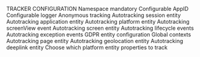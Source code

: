TRACKER CONFIGURATION
Namespace mandatory
Configurable AppID
Configurable logger
Anonymous tracking
Autotracking session entity
Autotracking application entity
Autotracking platform entity
Autotracking screenView event
Autotracking screen entity
Autotracking lifecycle events
Autotracking exception events
GDPR entity configuration
Global contexts
Autotracking page entity
Autotracking geolocation entity
Autotracking deeplink entity
Choose which platform entity properties to track
